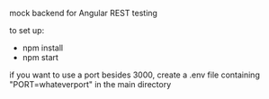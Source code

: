 mock backend for Angular REST testing

to set up: 
- npm install 
- npm start

if you want to use a port besides 3000, create a .env file containing "PORT=whateverport" in the main directory